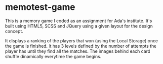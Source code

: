 # memotest-game

This is a memory game I coded as an assignment for Ada's institute. It's built using HTML5, SCSS and JQuery using a given layout for the design concept.

It displays a ranking of the players that won (using the Local Storage) once the game is finished.
It has 3 levels defined by the number of attempts the player has until they find all the matches.
The images behind each card shuffle dinamically everytime the game begins.
